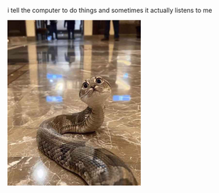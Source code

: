 i tell the computer to do things and sometimes it actually listens to me
<!--START_SECTION:update_image-->
<img src=https://raw.githubusercontent.com/sneakykestrel/sneakykestrel/main/.github/images/the-snake.jpg height="" width="300" align=left alt=kitty />
<!--END_SECTION:update_image-->

